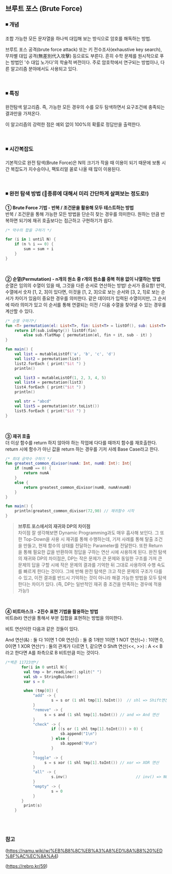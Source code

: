 ## 브루트 포스 (Brute Force)

### ◾ 개념
조합 가능한 모든 문자열을 하나씩 대입해 보는 방식으로 암호를 해독하는 방법.

브루트 포스 공격(brute force attack) 또는 키 전수조사(exhaustive key search), 무차별 대입 공격(無差別代入攻擊) 등으로도 부른다. 
흔히 수학 문제를 원시적으로 푸는 방법인 '수 대입 노가다'의 학술적 버전이다. 주로 암호학에서 연구되는 방법이나, 다른 알고리즘 분야에서도 사용되고 있다.

</br>

### ◾ 특징
완전탐색 알고리즘. 즉, 가능한 모든 경우의 수를 모두 탐색하면서 요구조건에 충족되는 결과만을 가져온다.

이 알고리즘의 강력한 점은 예외 없이 100%의 확률로 정답만을 출력한다.

</br>

### ◾ 시간복잡도

기본적으로 완전 탐색(Brute Force)은 N의 크기가 작을 때 이용이 되기 때문에 보통 시간 복잡도가 지수승이나, 팩토리얼 꼴로 나올 때 많이 이용된다. 

</br>

### ◾ 완전 탐색 방법 (🙂종류에 대해서 미리 간단하게 살펴보는 정도로!)
**① Brute Force 기법 - 반복 / 조건문을 활용해 모두 테스트하는 방법**  
반복 / 조건문을 통해 가능한 모든 방법을 단순히 찾는 경우를 의미한다. 원하는 만큼 반복하면 되기에 재귀 호출보다는 접근하고 구현하기가 쉽다.
```kotlin
/* 약수의 합을 구하기 */

for (i in 1 until N) {
	if (n % i == 0) {
		sum = sum + i
	}		
}	
```
</br>

**② 순열(Permutation) - n개의 원소 중 r개의 원소를 중복 허용 없이 나열하는 방법**  
순열은 임의의 수열이 있을 때, 그것을 다른 순서로 연산하는 방법! 
순서가 중요함! 만약, 수열에서 숫자 [1, 2, 3]이 있다면, 이것을 [1, 2, 3]으로 보는 순서와 [3, 2, 1]로 보는 순서가 차이가 있음이 중요한 경우를 의미한다.
같은 데이터가 입력된 수열이지만, 그 순서에 따라 의미가 있고 이 순서를 통해 연결되는 이전 / 다음 수열을 찾아낼 수 있는 경우를 계산할 수 있다.

```kotlin
/* 순열 구하기*/
fun <T> permutation(el: List<T>, fin: List<T> = listOf(), sub: List<T> = el ): List<List<T>> {
    return if(sub.isEmpty()) listOf(fin)
        else sub.flatMap { permutation(el, fin + it, sub - it) }
}

fun main() {
    val list = mutableListOf('a', 'b', 'c', 'd')
    val list2 = permutation(list)
    list2.forEach { print("$it ") }
    println()

    val list3 = mutableListOf(1, 2, 3, 4, 5)
    val list4 = permutation(list3)
    list4.forEach { print("$it ") }
    println()

    val str = "abcd"
    val list5 = permutation(str.toList())
    list5.forEach { print("$it ") }
}
```
</br>

**③ 재귀 호출**  
더 이상 함수를 return 하지 않아야 하는 작업에 다다를 때까지 함수를 재호출한다. return 시에 함수가 아닌 값을 return 하는 경우를 기저 사례 Base Case라고 한다.
```kotlin
/* 최대 공약수 구하기 */
fun greatest_common_divisor(numA: Int, numB: Int): Int{
	if (numB == 0) {
		return numA  
	}
	else {
		return greatest_common_divisor(numB, numA%numB)
	}
}

fun main() {
	println(greatest_common_divisor(72,90) // 재귀함수 시작
}
```

> **브루트 포스에서의 재귀와 DP의 차이점** </br>
> 차이점
잘 생각해보면 Dynamic Programming과도 매우 흡사해 보인다. 그 또한 Top-Down을 사용 시 재귀를 통해 수행하는데, 기저 사례를 통해 탈출 조건을 만들고, 현재 함수의 상태를 전달하는 Parameter를 전달한다.
또한 Return을 통해 필요한 값을 반환하여 정답을 구하는 연산 시에 사용하게 된다.
완전 탐색의 재귀와 DP의 차이점은, DP는 작은 문제가 큰 문제와 동일한 구조를 가져 큰 문제의 답을 구할 시에 작은 문제의 결과를 기억한 뒤 그대로 사용하여 수행 속도를 빠르게 한다는 것이다.
그에 반해 완전 탐색은 크고 작은 문제의 구조가 다를 수 있고, 이전 결과를 반드시 기억하는 것이 아니라 해결 가능한 방법을 모두 탐색한다는 차이가 있다.
(즉, DP는 일반적인 재귀 중 조건을 만족하는 경우에 적용 가능!)

</br>

**④ 비트마스크 - 2진수 표현 기법을 활용하는 방법**  
비트(bit) 연산을 통해서 부분 집합을 표현하는 방법을 의미한다.

비트 연산이란 다음과 같은 것들이 있다.

And 연산(&) : 둘 다 1이면 1 
OR 연산(|) : 둘 중 1개만 1이면 1
NOT 연산(~) : 1이면 0, 0이면 1
XOR 연산(^) : 둘의 관계가 다르면 1, 같으면 0
Shift 연산(<<, >>) : A << B라고 한다면 A를 좌측으로 B 비트만큼 미는 것이다.

```kotlin
/*백준 11723번*/
       for(i in 0 until N){
        val tmp = br.readLine().split(" ")
        val sb = StringBuilder()
        var s = 0

        when (tmp[0]) {
            "add" -> {
                	s = s or (1 shl tmp[1].toInt())  // shl => Shift연산, or => OR 연산
            }
            "remove" -> {
               	 s = s and (1 shl tmp[1].toInt()) // and => And 연산
            }
            "check" -> {
                	if ((s or (1 shl tmp[1].toInt())) > 0) {
                  	  	sb.append("1\n")
                	} else {
                   		sb.append("0\n")
                	}
            }
            "toggle" -> {
               	 s = s xor (1 shl tmp[1].toInt()) // xor => XOR 연산
           	}
            "all" -> {
                	s.inv()                              // inv() => NOT 연산
           	}
            "empty" -> {
                	s = 0
            }
       }
        print(s)
    }
  
```

</br>

### 참고
(https://namu.wiki/w/%EB%B8%8C%EB%A3%A8%ED%8A%B8%20%ED%8F%AC%EC%8A%A4)

(https://rebro.kr/59)
